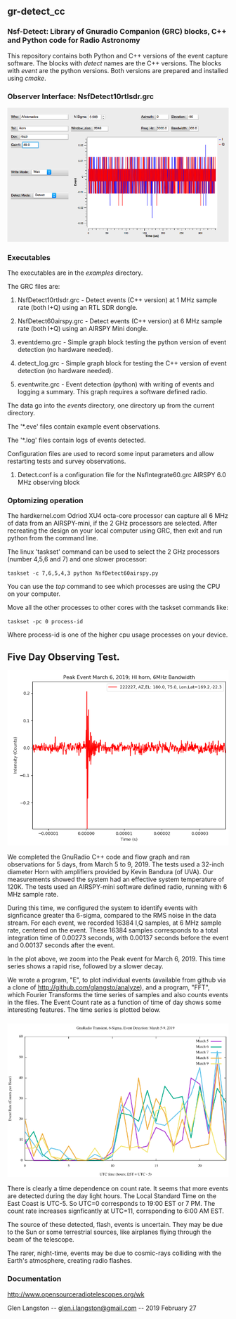 ## gr-detect_cc

### Nsf-Detect: Library of Gnuradio Companion (GRC) blocks, C++  and Python code for Radio Astronomy

This repository contains both Python and C++ versions of the event capture software.
The blocks with _detect_ names are the C++ versions.   The blocks with _event_ are the python versions.  Both
versions are prepared and installed using _cmake_.

### Observer Interface: NsfDetect10rtlsdr.grc

![Observer Inteface](/images/NsfDetect10rtlsdr.png)

### Executables

The executables are in the _examples_ directory.

The GRC files are:

1. NsfDetect10rtlsdr.grc - Detect events (C++ version) at 1 MHz sample rate (both I+Q) using an RTL SDR dongle.

1. NsfDetect60airspy.grc - Detect events (C++ version) at 6 MHz sample rate (both I+Q) using an AIRSPY Mini dongle.

1. eventdemo.grc - Simple graph block testing the python version of event detection (no hardware needed).

1. detect_log.grc - Simple graph block for  testing the C++ version of event detection (no hardware needed).

1. eventwrite.grc - Event detection (python) with writing of events and logging a summary.  This graph requires a software defined radio.

The data go into the _events_ directory, one directory up from the current directory.

The '*.eve' files contain example event observations. 

The '*.log' files contain logs of events detected.

Configuration files are used to record some input parameters and allow restarting tests and survey observations.

1.  Detect.conf is a configuration file for the NsfIntegrate60.grc AIRSPY 6.0 MHz observing block

### Optomizing operation
The hardkernel.com Odriod XU4 octa-core processor can capture all 6 MHz of data from an AIRSPY-mini, if the 2 GHz processors are selected.  After recreating the design on your local computer using GRC, then exit and run python from the command line.

The linux 'taskset' command can be used to select the 2 GHz processors (number 4,5,6 and 7) and one slower processor:

`taskset -c 7,6,5,4,3 python NsfDetect60airspy.py`

You can use the _top_ command to see which processes are using the CPU on your computer.

Move all the other processes to other cores with the taskset commands like:

`taskset -pc 0 process-id`

Where process-id is one of the higher cpu usage processes on your device.

## Five Day Observing Test.
![Five Day Survey](/images/PeakEvent19March6.png)

We completed the GnuRadio C++ code and flow graph and ran observations for 5 days, from March 5 to 9, 2019.
The tests used a 32-inch diameter Horn with amplifiers provided by Kevin Bandura (of UVA).   Our measurements showed the system had an effective system temperature of 120K.   The tests used an AIRSPY-mini
software defined radio, running with 6 MHz sample rate.

During this time, we configured the system to identify events with signficance greater tha 6-sigma, compared to the RMS noise in the
data stream.    For each event, we recorded 16384 I,Q samples, at 6 MHz sample rate, centered on the event.
These 16384 samples corresponds to a total integration time of 0.00273 seconds, with 0.00137 seconds before the
event and 0.00137 seconds after the event.

In the plot above, we zoom into the Peak event for March 6, 2019.   This time series shows a rapid rise, followed by a slower decay.

We wrote a program, "E", to plot individual events (available from github via a clone of http://github.com/glangsto/analyze),
and a program, "FFT", which Fourier Transforms the time series of samples and also counts events in the files.
The Event Count rate as a function of time of day shows some interesting features.  The time series is plotted below.

###

![Documentation](/images/EventsDetected6Sigma19March5-9.png)

There is clearly a time dependence on count rate.    It seems that more events are detected during the day light hours.
The Local Standard Time on the East Coast is UTC-5.  So UTC=0 corresponds to 19:00 EST or 7 PM.
The count rate increases signficantly at UTC=11, corrsponding to 6:00 AM EST.

The source of these detected, flash, events is uncertain.  They may be due to the Sun or some terrestrial sources, like airplanes flying through the beam of the telescope.

The rarer, night-time, events may be due to cosmic-rays colliding with the Earth's atmosphere, creating radio flashes.



### Documentation

http://www.opensourceradiotelescopes.org/wk



Glen Langston -- glen.i.langston@gmail.com -- 2019 February 27
